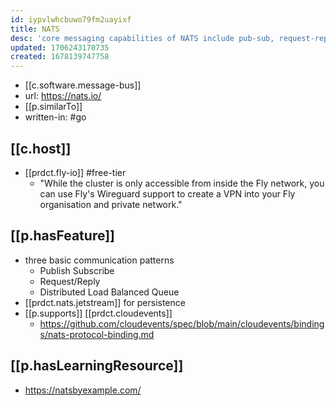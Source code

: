 ```yaml
---
id: iypvlwhcbuwo79fm2uayixf
title: NATS
desc: 'core messaging capabilities of NATS include pub-sub, request-reply, and queue groups.'
updated: 1706243170735
created: 1678139747758
---
```


- [[c.software.message-bus]]
- url: https://nats.io/
- [[p.similarTo]] 
- written-in: #go

## [[c.host]]

- [[prdct.fly-io]] #free-tier
  - "While the cluster is only accessible from inside the Fly network, you can use Fly's Wireguard support to create a VPN into your Fly organisation and private network."
## [[p.hasFeature]]

- three basic communication patterns
  - Publish Subscribe
  - Request/Reply
  - Distributed Load Balanced Queue
- [[prdct.nats.jetstream]] for persistence
- [[p.supports]] [[prdct.cloudevents]]
  - https://github.com/cloudevents/spec/blob/main/cloudevents/bindings/nats-protocol-binding.md

## [[p.hasLearningResource]]

- https://natsbyexample.com/